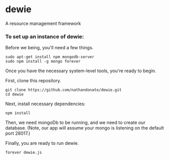 # dewie
A resource management framework

### To set up an instance of dewie:

Before we being, you'll need a few things.

```
sudo apt-get install npm mongodb-server
sudo npm install -g mongo forever
```

Once you have the necessary system-level tools, you're ready to begin.

First, clone this repository.

```
git clone https://github.com/nathandonato/dewie.git
cd dewie
```

Next, install necessary dependencies:

`npm install`

Then, we need mongoDb to be running, and we need to create our database. (Note, our app will assume your mongo is listening on the default port 28017.)

Finally, you are ready to run dewie.

```
forever dewie.js
```
